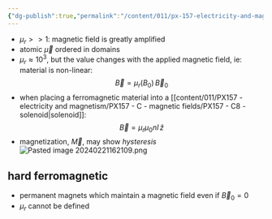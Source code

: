 ```yaml
---
{"dg-publish":true,"permalink":"/content/011/px-157-electricity-and-magnetism/px-157-c-magnetic-fields/px-157-c10d-ferromagnetic-materials/","noteIcon":"1","created":"2024-10-01T18:27:10.164+01:00","updated":"2024-11-26T20:10:16.560+00:00"}
---
```


- $\mu_{r}>> 1:$ magnetic field is greatly amplified
- atomic $\vec\mu$ ordered in domains
- $\mu_{r}\approx 10^{3}$, but the value changes with the applied magnetic field, ie: material is non-linear:
$$
\vec B = \mu_{r}(B_{0})\, \vec B_{0}
$$
- when placing a ferromagnetic material into a [[content/011/PX157 - electricity and magnetism/PX157 - C - magnetic fields/PX157 - C8 - solenoid\|solenoid]]:
$$
\vec B = \mu_{r}\mu_{0}nI\,\hat z
$$
- magnetization, $\vec M$, may show *hysteresis*
![Pasted image 20240221162109.png](/img/user/pics/Pasted%20image%2020240221162109.png)
## hard ferromagnetic
- permanent magnets which maintain a magnetic field even if $\vec B_{0}=0$
- $\mu_{r}$ cannot be defined

